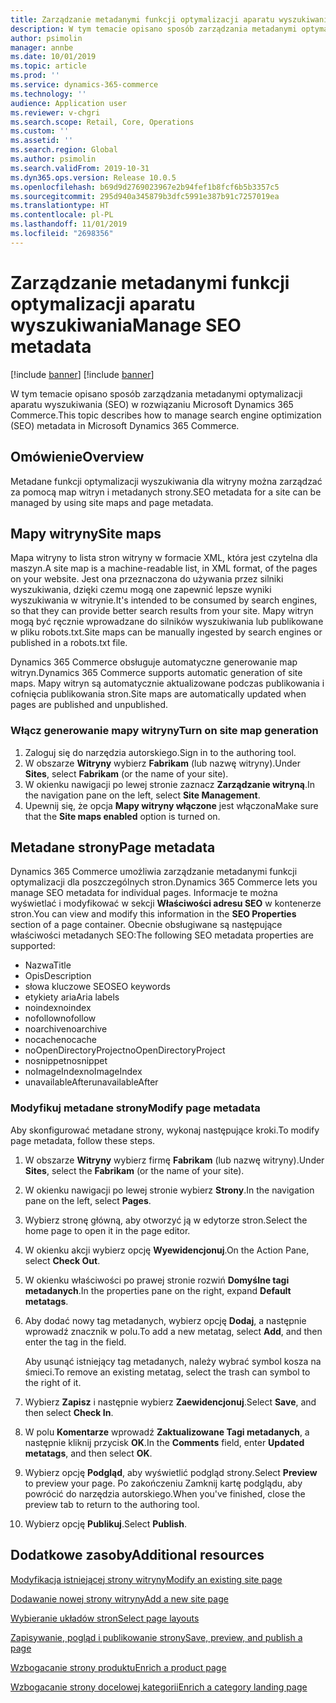 ```yaml
---
title: Zarządzanie metadanymi funkcji optymalizacji aparatu wyszukiwania
description: W tym temacie opisano sposób zarządzania metadanymi optymalizacji aparatu wyszukiwania (SEO) w rozwiązaniu Microsoft Dynamics 365 Commerce.
author: psimolin
manager: annbe
ms.date: 10/01/2019
ms.topic: article
ms.prod: ''
ms.service: dynamics-365-commerce
ms.technology: ''
audience: Application user
ms.reviewer: v-chgri
ms.search.scope: Retail, Core, Operations
ms.custom: ''
ms.assetid: ''
ms.search.region: Global
ms.author: psimolin
ms.search.validFrom: 2019-10-31
ms.dyn365.ops.version: Release 10.0.5
ms.openlocfilehash: b69d9d2769023967e2b94fef1b8fcf6b5b3357c5
ms.sourcegitcommit: 295d940a345879b3dfc5991e387b91c7257019ea
ms.translationtype: HT
ms.contentlocale: pl-PL
ms.lasthandoff: 11/01/2019
ms.locfileid: "2698356"
---
```

# <a name="manage-seo-metadata"></a><span data-ttu-id="bfc95-103">Zarządzanie metadanymi funkcji optymalizacji aparatu wyszukiwania</span><span class="sxs-lookup"><span data-stu-id="bfc95-103">Manage SEO metadata</span></span>

[!include [banner](includes/preview-banner.md)]
[!include [banner](includes/banner.md)]

<span data-ttu-id="bfc95-104">W tym temacie opisano sposób zarządzania metadanymi optymalizacji aparatu wyszukiwania (SEO) w rozwiązaniu Microsoft Dynamics 365 Commerce.</span><span class="sxs-lookup"><span data-stu-id="bfc95-104">This topic describes how to manage search engine optimization (SEO) metadata in Microsoft Dynamics 365 Commerce.</span></span>

## <a name="overview"></a><span data-ttu-id="bfc95-105">Omówienie</span><span class="sxs-lookup"><span data-stu-id="bfc95-105">Overview</span></span>

<span data-ttu-id="bfc95-106">Metadane funkcji optymalizacji wyszukiwania dla witryny można zarządzać za pomocą map witryn i metadanych strony.</span><span class="sxs-lookup"><span data-stu-id="bfc95-106">SEO metadata for a site can be managed by using site maps and page metadata.</span></span>
    
## <a name="site-maps"></a><span data-ttu-id="bfc95-107">Mapy witryny</span><span class="sxs-lookup"><span data-stu-id="bfc95-107">Site maps</span></span>

<span data-ttu-id="bfc95-108">Mapa witryny to lista stron witryny w formacie XML, która jest czytelna dla maszyn.</span><span class="sxs-lookup"><span data-stu-id="bfc95-108">A site map is a machine-readable list, in XML format, of the pages on your website.</span></span> <span data-ttu-id="bfc95-109">Jest ona przeznaczona do używania przez silniki wyszukiwania, dzięki czemu mogą one zapewnić lepsze wyniki wyszukiwania w witrynie.</span><span class="sxs-lookup"><span data-stu-id="bfc95-109">It's intended to be consumed by search engines, so that they can provide better search results from your site.</span></span> <span data-ttu-id="bfc95-110">Mapy witryn mogą być ręcznie wprowadzane do silników wyszukiwania lub publikowane w pliku robots.txt.</span><span class="sxs-lookup"><span data-stu-id="bfc95-110">Site maps can be manually ingested by search engines or published in a robots.txt file.</span></span>

<span data-ttu-id="bfc95-111">Dynamics 365 Commerce obsługuje automatyczne generowanie map witryn.</span><span class="sxs-lookup"><span data-stu-id="bfc95-111">Dynamics 365 Commerce supports automatic generation of site maps.</span></span> <span data-ttu-id="bfc95-112">Mapy witryn są automatycznie aktualizowane podczas publikowania i cofnięcia publikowania stron.</span><span class="sxs-lookup"><span data-stu-id="bfc95-112">Site maps are automatically updated when pages are published and unpublished.</span></span>

### <a name="turn-on-site-map-generation"></a><span data-ttu-id="bfc95-113">Włącz generowanie mapy witryny</span><span class="sxs-lookup"><span data-stu-id="bfc95-113">Turn on site map generation</span></span>

1. <span data-ttu-id="bfc95-114">Zaloguj się do narzędzia autorskiego.</span><span class="sxs-lookup"><span data-stu-id="bfc95-114">Sign in to the authoring tool.</span></span>
1. <span data-ttu-id="bfc95-115">W obszarze **Witryny** wybierz **Fabrikam** (lub nazwę witryny).</span><span class="sxs-lookup"><span data-stu-id="bfc95-115">Under **Sites**, select **Fabrikam** (or the name of your site).</span></span>
1. <span data-ttu-id="bfc95-116">W okienku nawigacji po lewej stronie zaznacz **Zarządzanie witryną**.</span><span class="sxs-lookup"><span data-stu-id="bfc95-116">In the navigation pane on the left, select **Site Management**.</span></span>
1. <span data-ttu-id="bfc95-117">Upewnij się, że opcja **Mapy witryny włączone** jest włączona</span><span class="sxs-lookup"><span data-stu-id="bfc95-117">Make sure that the **Site maps enabled** option is turned on.</span></span>

## <a name="page-metadata"></a><span data-ttu-id="bfc95-118">Metadane strony</span><span class="sxs-lookup"><span data-stu-id="bfc95-118">Page metadata</span></span>

<span data-ttu-id="bfc95-119">Dynamics 365 Commerce umożliwia zarządzanie metadanymi funkcji optymalizacji dla poszczególnych stron.</span><span class="sxs-lookup"><span data-stu-id="bfc95-119">Dynamics 365 Commerce lets you manage SEO metadata for individual pages.</span></span> <span data-ttu-id="bfc95-120">Informacje te można wyświetlać i modyfikować w sekcji **Właściwości adresu SEO** w kontenerze stron.</span><span class="sxs-lookup"><span data-stu-id="bfc95-120">You can view and modify this information in the **SEO Properties** section of a page container.</span></span> <span data-ttu-id="bfc95-121">Obecnie obsługiwane są następujące właściwości metadanych SEO:</span><span class="sxs-lookup"><span data-stu-id="bfc95-121">The following SEO metadata properties are supported:</span></span>

- <span data-ttu-id="bfc95-122">Nazwa</span><span class="sxs-lookup"><span data-stu-id="bfc95-122">Title</span></span>
- <span data-ttu-id="bfc95-123">Opis</span><span class="sxs-lookup"><span data-stu-id="bfc95-123">Description</span></span>
- <span data-ttu-id="bfc95-124">słowa kluczowe SEO</span><span class="sxs-lookup"><span data-stu-id="bfc95-124">SEO keywords</span></span>
- <span data-ttu-id="bfc95-125">etykiety aria</span><span class="sxs-lookup"><span data-stu-id="bfc95-125">Aria labels</span></span>
- <span data-ttu-id="bfc95-126">noindex</span><span class="sxs-lookup"><span data-stu-id="bfc95-126">noindex</span></span>
- <span data-ttu-id="bfc95-127">nofollow</span><span class="sxs-lookup"><span data-stu-id="bfc95-127">nofollow</span></span>
- <span data-ttu-id="bfc95-128">noarchive</span><span class="sxs-lookup"><span data-stu-id="bfc95-128">noarchive</span></span>
- <span data-ttu-id="bfc95-129">nocache</span><span class="sxs-lookup"><span data-stu-id="bfc95-129">nocache</span></span>
- <span data-ttu-id="bfc95-130">noOpenDirectoryProject</span><span class="sxs-lookup"><span data-stu-id="bfc95-130">noOpenDirectoryProject</span></span>
- <span data-ttu-id="bfc95-131">nosnippet</span><span class="sxs-lookup"><span data-stu-id="bfc95-131">nosnippet</span></span>
- <span data-ttu-id="bfc95-132">noImageIndex</span><span class="sxs-lookup"><span data-stu-id="bfc95-132">noImageIndex</span></span>
- <span data-ttu-id="bfc95-133">unavailableAfter</span><span class="sxs-lookup"><span data-stu-id="bfc95-133">unavailableAfter</span></span>

### <a name="modify-page-metadata"></a><span data-ttu-id="bfc95-134">Modyfikuj metadane strony</span><span class="sxs-lookup"><span data-stu-id="bfc95-134">Modify page metadata</span></span>

<span data-ttu-id="bfc95-135">Aby skonfigurować metadane strony, wykonaj następujące kroki.</span><span class="sxs-lookup"><span data-stu-id="bfc95-135">To modify page metadata, follow these steps.</span></span>

1. <span data-ttu-id="bfc95-136">W obszarze **Witryny** wybierz firmę **Fabrikam** (lub nazwę witryny).</span><span class="sxs-lookup"><span data-stu-id="bfc95-136">Under **Sites**, select the **Fabrikam** (or the name of your site).</span></span>
1. <span data-ttu-id="bfc95-137">W okienku nawigacji po lewej stronie wybierz **Strony**.</span><span class="sxs-lookup"><span data-stu-id="bfc95-137">In the navigation pane on the left, select **Pages**.</span></span>
1. <span data-ttu-id="bfc95-138">Wybierz stronę główną, aby otworzyć ją w edytorze stron.</span><span class="sxs-lookup"><span data-stu-id="bfc95-138">Select the home page to open it in the page editor.</span></span>
1. <span data-ttu-id="bfc95-139">W okienku akcji wybierz opcję **Wyewidencjonuj**.</span><span class="sxs-lookup"><span data-stu-id="bfc95-139">On the Action Pane, select **Check Out**.</span></span>
1. <span data-ttu-id="bfc95-140">W okienku właściwości po prawej stronie rozwiń **Domyślne tagi metadanych**.</span><span class="sxs-lookup"><span data-stu-id="bfc95-140">In the properties pane on the right, expand **Default metatags**.</span></span>
1. <span data-ttu-id="bfc95-141">Aby dodać nowy tag metadanych, wybierz opcję **Dodaj**, a następnie wprowadź znacznik w polu.</span><span class="sxs-lookup"><span data-stu-id="bfc95-141">To add a new metatag, select **Add**, and then enter the tag in the field.</span></span>

    <span data-ttu-id="bfc95-142">Aby usunąć istniejący tag metadanych, należy wybrać symbol kosza na śmieci.</span><span class="sxs-lookup"><span data-stu-id="bfc95-142">To remove an existing metatag, select the trash can symbol to the right of it.</span></span>

1. <span data-ttu-id="bfc95-143">Wybierz **Zapisz** i następnie wybierz **Zaewidencjonuj**.</span><span class="sxs-lookup"><span data-stu-id="bfc95-143">Select **Save**, and then select **Check In**.</span></span>
1. <span data-ttu-id="bfc95-144">W polu **Komentarze** wprowadź **Zaktualizowane Tagi metadanych**, a następnie kliknij przycisk **OK**.</span><span class="sxs-lookup"><span data-stu-id="bfc95-144">In the **Comments** field, enter **Updated metatags**, and then select **OK**.</span></span>
1. <span data-ttu-id="bfc95-145">Wybierz opcję **Podgląd**, aby wyświetlić podgląd strony.</span><span class="sxs-lookup"><span data-stu-id="bfc95-145">Select **Preview** to preview your page.</span></span> <span data-ttu-id="bfc95-146">Po zakończeniu Zamknij kartę podglądu, aby powrócić do narzędzia autorskiego.</span><span class="sxs-lookup"><span data-stu-id="bfc95-146">When you've finished, close the preview tab to return to the authoring tool.</span></span>
1. <span data-ttu-id="bfc95-147">Wybierz opcję **Publikuj**.</span><span class="sxs-lookup"><span data-stu-id="bfc95-147">Select **Publish**.</span></span>

## <a name="additional-resources"></a><span data-ttu-id="bfc95-148">Dodatkowe zasoby</span><span class="sxs-lookup"><span data-stu-id="bfc95-148">Additional resources</span></span>

[<span data-ttu-id="bfc95-149">Modyfikacja istniejącej strony witryny</span><span class="sxs-lookup"><span data-stu-id="bfc95-149">Modify an existing site page</span></span>](modify-existing-page.md)

[<span data-ttu-id="bfc95-150">Dodawanie nowej strony witryny</span><span class="sxs-lookup"><span data-stu-id="bfc95-150">Add a new site page</span></span>](add-new-page.md)

[<span data-ttu-id="bfc95-151">Wybieranie układów stron</span><span class="sxs-lookup"><span data-stu-id="bfc95-151">Select page layouts</span></span>](select-page-layouts.md)

[<span data-ttu-id="bfc95-152">Zapisywanie, pogląd i publikowanie strony</span><span class="sxs-lookup"><span data-stu-id="bfc95-152">Save, preview, and publish a page</span></span>](save-preview-publish-page.md)

[<span data-ttu-id="bfc95-153">Wzbogacanie strony produktu</span><span class="sxs-lookup"><span data-stu-id="bfc95-153">Enrich a product page</span></span>](enrich-product-page.md)

[<span data-ttu-id="bfc95-154">Wzbogacanie strony docelowej kategorii</span><span class="sxs-lookup"><span data-stu-id="bfc95-154">Enrich a category landing page</span></span>](enrich-category-page.md)

